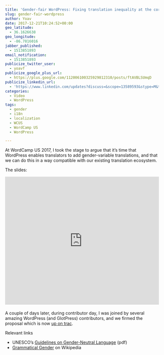 ```yaml
---
title: 'Gender-fair WordPress: Fixing translation inequality at the core'
slug: gender-fair-wordpress
author: Yoav
date: 2017-12-21T10:24:52+00:00
geo_latitude:
  - 36.1626638
geo_longitude:
  - -86.7816016
jabber_published:
  - 1513851893
email_notification:
  - 1513851893
publicize_twitter_user:
  - yoavf
publicize_google_plus_url:
  - https://plus.google.com/112006100325929812310/posts/ftAVBLSUmqD
publicize_linkedin_url:
  - 'https://www.linkedin.com/updates?discuss=&scope=13589593&stype=M&topic=6349555087454584832&type=U&a=ZnsN'
categories:
  - Video
  - WordPress
tags:
  - gender
  - i18n
  - localization
  - WCUS
  - WordCamp US
  - WordPress

---
```

At WordCamp US 2017, I took the stage to argue that it&#8217;s time that WordPress enables translators to add gender-variable translations, and that we can do this in a way compatible with our existing translation ecosystem.



The slides:  
<iframe src="https://www.slideshare.net/slideshow/embed_code/key/8rMqoyIHJ7jT9u" width="510" height="420"frameborder="0" marginwidth="0" marginheight="0" scrolling="no"style="border: var(--border-1) solid #CCC; border-width:1px; margin-bottom:5px; max-width:100%;"allowfullscreen></iframe>


A couple of days later, during contributor day, I was joined by several amazing WordPress (and GlotPress) contributors, and we firmed the proposal which is now [up on trac][1].

Relevant links

  * UNESCO&#8217;s [Guidelines on Gender-Neutral Language][2] (pdf)
  * [Grammatical Gender][3] on Wikipedia

 [1]: https://core.trac.wordpress.org/ticket/42725
 [2]: http://unesdoc.unesco.org/images/0011/001149/114950mo.pdf
 [3]: https://en.wikipedia.org/wiki/Grammatical_gender